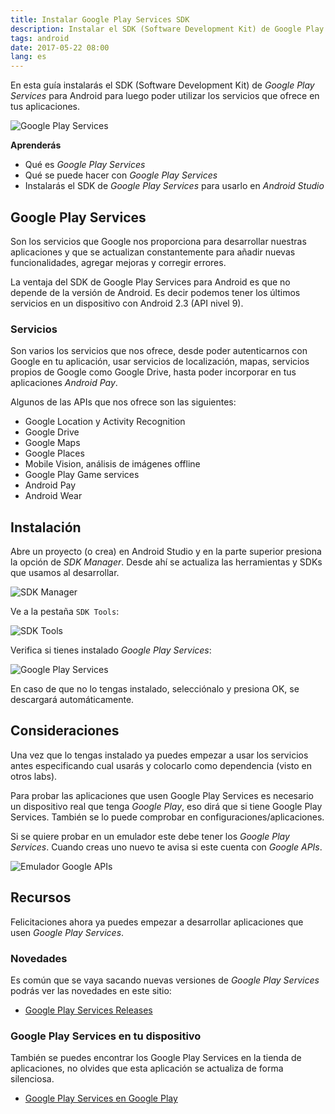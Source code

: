 ```yaml
---
title: Instalar Google Play Services SDK
description: Instalar el SDK (Software Development Kit) de Google Play Services para Android para luego poder utilizar los servicios que ofrece en tus aplicaciones.
tags: android
date: 2017-05-22 08:00
lang: es
---
```


En esta guía instalarás el SDK (Software Development Kit) de _Google Play Services_ para Android para luego poder utilizar los servicios que ofrece en tus aplicaciones.

![Google Play Services](https://firebasestorage.googleapis.com/v0/b/maksha-41f4f.appspot.com/o/logos%2Fgoogle-play.svg?alt=media&token=3932084a-bad8-44fa-9853-78202f7552f1)

__Aprenderás__

* Qué es _Google Play Services_
* Qué se puede hacer con _Google Play Services_
* Instalarás el SDK de _Google Play Services_ para usarlo en _Android Studio_

## Google Play Services

Son los servicios que Google nos proporciona para desarrollar nuestras aplicaciones y que se actualizan constantemente para añadir nuevas funcionalidades, agregar mejoras y corregir errores.

La ventaja del SDK de Google Play Services para Android es que no depende de la versión de Android. Es decir podemos tener los últimos servicios en un dispositivo con Android 2.3 (API nivel 9).

### Servicios

Son varios los servicios que nos ofrece, desde poder autenticarnos con Google en tu aplicación, usar servicios de localización, mapas, servicios propios de Google como Google Drive, hasta poder incorporar en tus aplicaciones _Android Pay_.

Algunos de las APIs que nos ofrece son las siguientes:

* Google Location y Activity Recognition
* Google Drive
* Google Maps
* Google Places
* Mobile Vision, análisis de imágenes offline
* Google Play Game services
* Android Pay
* Android Wear

## Instalación

Abre un proyecto (o crea) en Android Studio y en la parte superior presiona la opción de _SDK Manager_. Desde ahí se actualiza las herramientas y SDKs que usamos al desarrollar.

![SDK Manager](https://firebasestorage.googleapis.com/v0/b/maksha-41f4f.appspot.com/o/labs%2Finstalar-google-play-services-sdk-android%2FPasted_Image_4_17_17__12_25.png?alt=media&token=d93ea919-3627-4b68-af50-a8e9b90f4231)

Ve a la pestaña `SDK Tools`:

![SDK Tools](https://firebasestorage.googleapis.com/v0/b/maksha-41f4f.appspot.com/o/labs%2Finstalar-google-play-services-sdk-android%2Fsdk-tools.png?alt=media&token=1c867cf0-3e3d-46f6-8026-781cb7bf2516)

Verifica si tienes instalado _Google Play Services_:

![Google Play Services](https://firebasestorage.googleapis.com/v0/b/maksha-41f4f.appspot.com/o/labs%2Finstalar-google-play-services-sdk-android%2Fplay-services.png?alt=media&token=62f7caf0-81a0-4a42-ac64-26686aa2936c)

En caso de que no lo tengas instalado, selecciónalo y presiona OK, se descargará automáticamente.

## Consideraciones

Una vez que lo tengas instalado ya puedes empezar a usar los servicios antes especificando cual usarás y colocarlo como dependencia (visto en otros labs).

Para probar las aplicaciones que usen Google Play Services es necesario un dispositivo real que tenga _Google Play_, eso dirá que si tiene Google Play Services. También se lo puede comprobar en configuraciones/aplicaciones.

Si se quiere probar en un emulador este debe tener los _Google Play Services_. Cuando creas uno nuevo te avisa si este cuenta con _Google APIs_.

![Emulador Google APIs](https://firebasestorage.googleapis.com/v0/b/maksha-41f4f.appspot.com/o/labs%2Finstalar-google-play-services-sdk-android%2Femu-google-apis.png?alt=media&token=89953d6c-f3af-4ff3-be67-d6a1b4088081)

## Recursos

Felicitaciones ahora ya puedes empezar a desarrollar aplicaciones que usen _Google Play Services_.

### Novedades

Es común que se vaya sacando nuevas versiones de _Google Play Services_ podrás ver las novedades en este sitio:

* [Google Play Services Releases](https://developers.google.com/android/guides/releases)

### Google Play Services en tu dispositivo

También se puedes encontrar los Google Play Services en la tienda de aplicaciones, no olvides que esta aplicación se actualiza de forma silenciosa.

* [Google Play Services en Google Play](https://play.google.com/store/apps/details?id=com.google.android.gms)